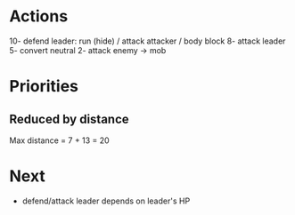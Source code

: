 # Actions
10- defend leader: run (hide) / attack attacker / body block
8- attack leader
5- convert neutral
2- attack enemy -> mob

# Priorities


## Reduced by distance
Max distance = 7 + 13 = 20

# Next
- defend/attack leader depends on leader's HP
